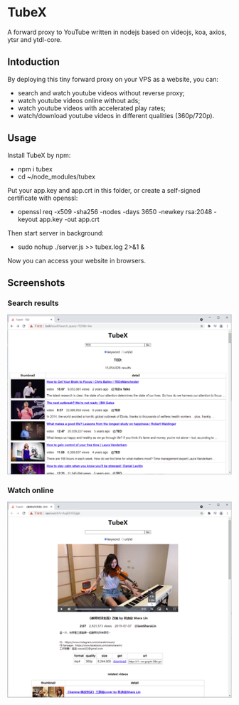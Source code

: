 # TubeX
A forward proxy to YouTube written in nodejs based on videojs, koa, axios, ytsr and ytdl-core.

## Intoduction
By deploying this tiny forward proxy on your VPS as a website, you can:
* search and watch youtube videos without reverse proxy;
* watch youtube videos online without ads;
* watch youtube videos with accelerated play rates;
* watch/download youtube videos in different qualities (360p/720p).

## Usage
Install TubeX by npm:
* npm i tubex
* cd ~/node_modules/tubex

Put your app.key and app.crt in this folder, or create a self-signed certificate with openssl:
* openssl req -x509 -sha256 -nodes -days 3650 -newkey rsa:2048 -keyout app.key -out app.crt

Then start server in background:
* sudo nohup ./server.js >> tubex.log 2>&1 &

Now you can access your website in browsers.

## Screenshots
### Search results
![image](https://github.com/dreamrover/screenshots/blob/master/TED.png)
### Watch online
![image](https://github.com/dreamrover/screenshots/blob/master/Shara.png)
